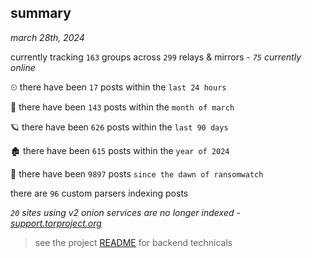 
## summary
_march 28th, 2024_

currently tracking `163` groups across `299` relays & mirrors - _`75` currently online_

⏲ there have been `17` posts within the `last 24 hours`

🦈 there have been `143` posts within the `month of march`

🪐 there have been `626` posts within the `last 90 days`

🏚 there have been `615` posts within the `year of 2024`

🦕 there have been `9897` posts `since the dawn of ransomwatch`

there are `96` custom parsers indexing posts

_`20` sites using v2 onion services are no longer indexed - [support.torproject.org](https://support.torproject.org/onionservices/v2-deprecation/)_

> see the project [README](https://github.com/joshhighet/ransomwatch#ransomwatch--) for backend technicals
